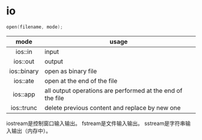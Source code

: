 # io

``` C++
open(filename, mode);
```

|mode|usage|
|:--:|--|
ios::in|input
ios::out|output
ios::binary|open as binary file
ios::ate|open at the end of the file
ios::app|all output operations are performed at the end of the file
ios::trunc|delete previous content and replace by new one

iostream是控制窗口输入输出。
fstream是文件输入输出。
sstream是字符串输入输出（内存中）。